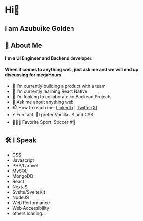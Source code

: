 
# Hi👋 
## I am Azubuike Golden

## 🚀 About Me
#### I'm a UI Engineer and Backend developer.
#### When it comes to anything web, just ask me and we will end up discussing for megaHours.

- 🔭 I’m currently building a product with a team
- 🌱 I’m currently learning React Native
- 👯 I’m looking to collaborate on Backend Projects
- 💬 Ask me about anything web
- 📫 How to reach me: [LinkedIn](https://linkedin.com/in/goldenazubuike) | [Twitter(X)](https://twitter.com/chibue_exe)
- ⚡ Fun fact: 🤔I prefer Vanilla JS and CSS
- 🤾🏽‍♂️ Favorite Sport: Soccer ⚽🥅

## 🛠 I Speak
- CSS
- Javascript 
- PHP/Laravel
- MySQL 
- MongoDB
- React
- NextJS
- Svelte/SvelteKit 
- NodeJS
- Web Performance
- Web Accessibility
- others loading...
